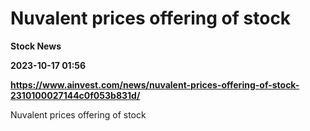 # Nuvalent prices offering of stock
**Stock News**

**2023-10-17 01:56**

**https://www.ainvest.com/news/nuvalent-prices-offering-of-stock-2310100027144c0f053b831d/**

Nuvalent prices offering of stock